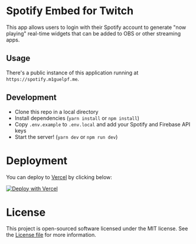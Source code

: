 # Spotify Embed for Twitch

This app allows users to login with their Spotify account to generate "now playing" real-time widgets that can be added to OBS or other streaming apps.

## Usage

There's a public instance of this application running at `https://spotify.m1guelpf.me`.

## Development

-   Clone this repo in a local directory
-   Install dependencies (`yarn install` or `npm install`)
-   Copy `.env.example` to `.env.local` and add your Spotify and Firebase API keys
-   Start the server! (`yarn dev` or `npm run dev`)

# Deployment

You can deploy to [Vercel](https://vercel.com/home) by clicking below:

[![Deploy with Vercel](https://vercel.com/button)](https://vercel.com/new/git/external?repository-url=https%3A%2F%2Fgithub.com%2Fm1guelpf%2Fobs-now-playing&env=SPOTIFY_ID,SPOTIFY_SECRET,NEXTAUTH_URL,FIREBASE_KEY,FIREBASE_ID,FIREBASE_PROJECT&project-name=obs-now-playing&repo-name=obs-now-playing)

# License

This project is open-sourced software licensed under the MIT license. See the [License file](LICENSE.md) for more information.
